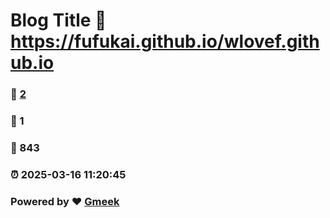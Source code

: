 # Blog Title :link: https://fufukai.github.io/wlovef.github.io 
### :page_facing_up: [2](https://fufukai.github.io/wlovef.github.io/tag.html) 
### :speech_balloon: 1 
### :hibiscus: 843 
### :alarm_clock: 2025-03-16 11:20:45 
### Powered by :heart: [Gmeek](https://github.com/Meekdai/Gmeek)
